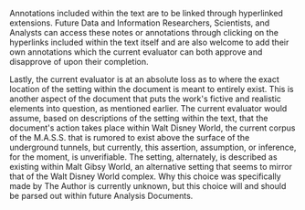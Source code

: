 Annotations included within the text are to be linked through hyperlinked extensions. Future Data and Information Researchers, Scientists, and Analysts can access these notes or annotations through clicking on the hyperlinks included within the text itself and are also welcome to add their own annotations which the current evaluator can both approve and disapprove of upon their completion.

Lastly, the current evaluator is at an absolute loss as to where the exact location of the setting within the document is meant to entirely exist. This is another aspect of the document that puts the work's fictive and realistic elements into question, as mentioned earlier. The current evaluator would assume, based on descriptions of the setting within the text, that the document's action takes place within Walt Disney World, the current corpus of the M.A.S.S. that is rumored to exist above the surface of the underground tunnels, but currently, this assertion, assumption, or inference, for the moment, is unverifiable. The setting, alternately, is described as existing within Malt Gibsy World, an alternative setting that seems to mirror that of the Walt Disney World complex. Why this choice was specifically made by The Author is currently unknown, but this choice will and should be parsed out within future Analysis Documents.